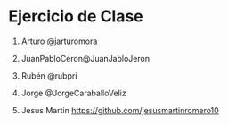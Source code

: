 # Ejercicio de Clase

1. Arturo @jarturomora
2. JuanPabloCeron@JuanJabloJeron
3. Rubén @rubpri

4. Jorge @JorgeCaraballoVeliz

5. Jesus Martin https://github.com/jesusmartinromero10